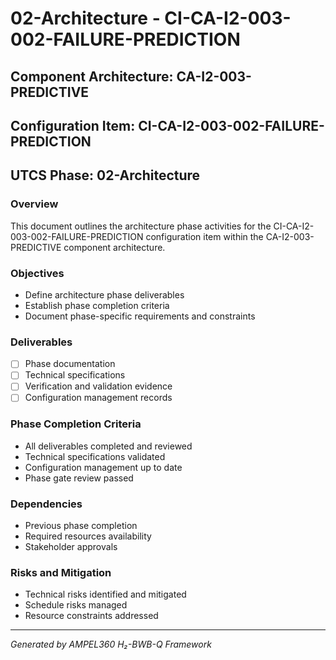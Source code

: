 # 02-Architecture - CI-CA-I2-003-002-FAILURE-PREDICTION

## Component Architecture: CA-I2-003-PREDICTIVE
## Configuration Item: CI-CA-I2-003-002-FAILURE-PREDICTION
## UTCS Phase: 02-Architecture

### Overview
This document outlines the architecture phase activities for the CI-CA-I2-003-002-FAILURE-PREDICTION configuration item within the CA-I2-003-PREDICTIVE component architecture.

### Objectives
- Define architecture phase deliverables
- Establish phase completion criteria
- Document phase-specific requirements and constraints

### Deliverables
- [ ] Phase documentation
- [ ] Technical specifications
- [ ] Verification and validation evidence
- [ ] Configuration management records

### Phase Completion Criteria
- All deliverables completed and reviewed
- Technical specifications validated
- Configuration management up to date
- Phase gate review passed

### Dependencies
- Previous phase completion
- Required resources availability
- Stakeholder approvals

### Risks and Mitigation
- Technical risks identified and mitigated
- Schedule risks managed
- Resource constraints addressed

---
*Generated by AMPEL360 H₂-BWB-Q Framework*
